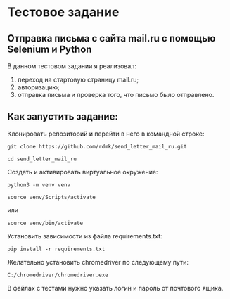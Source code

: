 # Тестовое задание

## Отправка письма c сайта mail.ru с помощью Selenium и Python

В данном тестовом задании я реализовал:
1) переход на стартовую страницу mail.ru;
2) авторизацию;
3) отправка письма и проверка того, что письмо было отправлено.

## Как запустить задание:

Клонировать репозиторий и перейти в него в командной строке:

```
git clone https://github.com/rdmk/send_letter_mail_ru.git
```

```
cd send_letter_mail_ru
```

Cоздать и активировать виртуальное окружение:

```
python3 -m venv venv
```

```
source venv/Scripts/activate
```

или

```
source venv/bin/activate
```

Установить зависимости из файла requirements.txt:

```
pip install -r requirements.txt
```

Желательно установить chromedriver по следующему пути:

```
C:/chromedriver/chromedriver.exe
```

В файлах с тестами нужно указать логин и пароль от почтового ящика.
